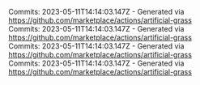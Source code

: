 Commits: 2023-05-11T14:14:03.147Z - Generated via https://github.com/marketplace/actions/artificial-grass
<br>
Commits: 2023-05-11T14:14:03.147Z - Generated via https://github.com/marketplace/actions/artificial-grass
<br>
Commits: 2023-05-11T14:14:03.147Z - Generated via https://github.com/marketplace/actions/artificial-grass
<br>
Commits: 2023-05-11T14:14:03.147Z - Generated via https://github.com/marketplace/actions/artificial-grass
<br>
